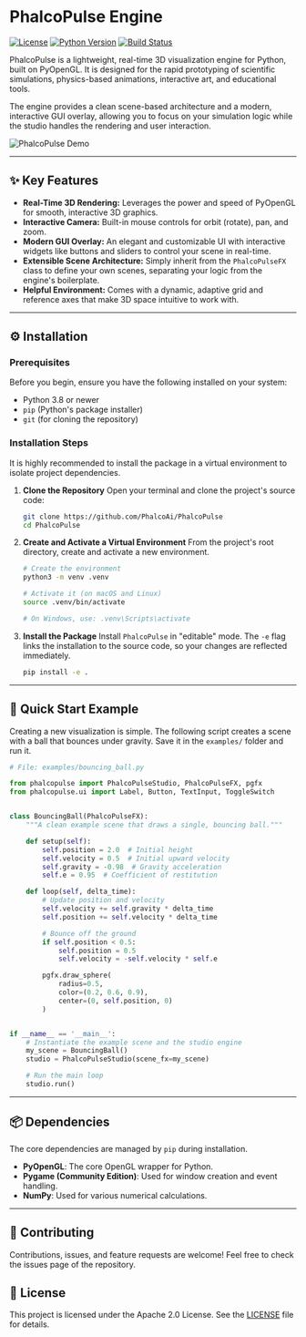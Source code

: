 # PhalcoPulse Engine

[![License](https://img.shields.io/badge/License-Apache_2.0-blue.svg)](https://opensource.org/licenses/Apache-2.0)
[![Python Version](https://img.shields.io/badge/python-3.8+-blue.svg)](https://www.python.org/downloads/)
[![Build Status](https://img.shields.io/badge/build-passing-brightgreen.svg)](https://github.com/)

PhalcoPulse is a lightweight, real-time 3D visualization engine for Python, built on PyOpenGL. It is designed for the
rapid prototyping of scientific simulations, physics-based animations, interactive art, and educational tools.

The engine provides a clean scene-based architecture and a modern, interactive GUI overlay, allowing you to focus on
your simulation logic while the studio handles the rendering and user interaction.

![PhalcoPulse Demo](docs/PhalcoPulseStudio.gif)

---

## ✨ Key Features

* **Real-Time 3D Rendering:** Leverages the power and speed of PyOpenGL for smooth, interactive 3D graphics.
* **Interactive Camera:** Built-in mouse controls for orbit (rotate), pan, and zoom.
* **Modern GUI Overlay:** An elegant and customizable UI with interactive widgets like buttons and sliders to control
  your scene in real-time.
* **Extensible Scene Architecture:** Simply inherit from the `PhalcoPulseFX` class to define your own scenes, separating
  your logic from the engine's boilerplate.
* **Helpful Environment:** Comes with a dynamic, adaptive grid and reference axes that make 3D space intuitive to work
  with.

---

## ⚙️ Installation

### Prerequisites

Before you begin, ensure you have the following installed on your system:

* Python 3.8 or newer
* `pip` (Python's package installer)
* `git` (for cloning the repository)

### Installation Steps

It is highly recommended to install the package in a virtual environment to isolate project dependencies.

1. **Clone the Repository**
   Open your terminal and clone the project's source code:
   ```bash
   git clone https://github.com/PhalcoAi/PhalcoPulse
   cd PhalcoPulse
   ```

2. **Create and Activate a Virtual Environment**
   From the project's root directory, create and activate a new environment.
   ```bash
   # Create the environment
   python3 -m venv .venv

   # Activate it (on macOS and Linux)
   source .venv/bin/activate
   
   # On Windows, use: .venv\Scripts\activate
   ```

3. **Install the Package**
   Install `PhalcoPulse` in "editable" mode. The `-e` flag links the installation to the source code, so your changes
   are reflected immediately.
   ```bash
   pip install -e .
   ```

---

## 🚀 Quick Start Example

Creating a new visualization is simple. The following script creates a scene with a ball that bounces under gravity.
Save it in the `examples/` folder and run it.

```python
# File: examples/bouncing_ball.py

from phalcopulse import PhalcoPulseStudio, PhalcoPulseFX, pgfx
from phalcopulse.ui import Label, Button, TextInput, ToggleSwitch


class BouncingBall(PhalcoPulseFX):
    """A clean example scene that draws a single, bouncing ball."""

    def setup(self):
        self.position = 2.0  # Initial height
        self.velocity = 0.5  # Initial upward velocity
        self.gravity = -0.98  # Gravity acceleration
        self.e = 0.95  # Coefficient of restitution

    def loop(self, delta_time):
        # Update position and velocity
        self.velocity += self.gravity * delta_time
        self.position += self.velocity * delta_time

        # Bounce off the ground
        if self.position < 0.5:
            self.position = 0.5
            self.velocity = -self.velocity * self.e

        pgfx.draw_sphere(
            radius=0.5,
            color=(0.2, 0.6, 0.9),
            center=(0, self.position, 0)
        )


if __name__ == '__main__':
    # Instantiate the example scene and the studio engine
    my_scene = BouncingBall()
    studio = PhalcoPulseStudio(scene_fx=my_scene)

    # Run the main loop
    studio.run()
```

---

## 📦 Dependencies

The core dependencies are managed by `pip` during installation.

* **PyOpenGL**: The core OpenGL wrapper for Python.
* **Pygame (Community Edition)**: Used for window creation and event handling.
* **NumPy**: Used for various numerical calculations.

---

## 🤝 Contributing

Contributions, issues, and feature requests are welcome! Feel free to check the issues page of the repository.

## 📜 License

This project is licensed under the Apache 2.0 License. See the [LICENSE](LICENSE) file for details.